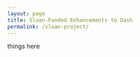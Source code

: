 ```yaml
---
layout: page
title: Sloan-Funded Enhancements to Dash
permalink: /sloan-project/
---
```


things here


